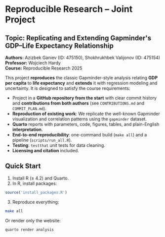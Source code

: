# Reproducible Research – Joint Project
## Topic: Replicating and Extending Gapminder's GDP–Life Expectancy Relationship

**Authors:** Azizbek Ganiev (ID: 475150), Shokhrukhbek Valijonov (ID: 475154)  
**Professor:** Wojciech Hardy  
**Course:** Reproducible Research 2025

This project **reproduces** the classic Gapminder-style analysis relating **GDP per capita** to **life expectancy** and **extends** it with regression modeling and uncertainty. It is designed to satisfy the course requirements:

- Project in a **GitHub repository from the start** with clear commit history and **contributions from both authors** (see `CONTRIBUTIONS.md` and `COMMIT_PLAN.md`).
- **Reproduction of existing work**: We replicate the well-known Gapminder visualization and correlation patterns using the `gapminder` dataset.
- **Quarto** reports with parameters, code, figures, tables, and plain-English **interpretation**.
- **End-to-end reproducibility**: one-command build (`make all`) and a pipeline (`scripts/run_all.R`).
- **Testing**: `testthat` unit tests for data cleaning.
- **Licensing and citation** included.

## Quick Start
1. Install R (≥ 4.2) and Quarto.
2. In R, install packages:
```r
source('install_packages.R')
```
3. Reproduce everything:
```sh
make all
```
Or render only the website:
```sh
quarto render analysis
```
